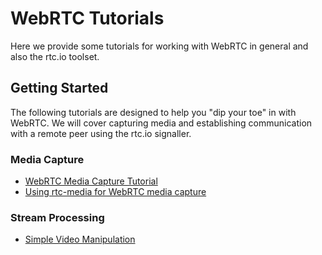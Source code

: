 # WebRTC Tutorials

Here we provide some tutorials for working with WebRTC in general and also 
the rtc.io toolset.

## Getting Started

The following tutorials are designed to help you "dip your toe" in with 
WebRTC.  We will cover capturing media and establishing communication with 
a remote peer using the rtc.io signaller.

### Media Capture

- [WebRTC Media Capture Tutorial](tutorial-capture-media.html)
- [Using rtc-media for WebRTC media capture](tutorial-capture-rtc-media.html)

<!--
### Conferencing

- [Creating a simple WebRTC chat application](tutorial-quickconnect-chat.html)
- [Creating a simple video conferencing application](tutorial-quickconnect-videoconferencing.html)
-->

### Stream Processing

- [Simple Video Manipulation](tutorial-simple-manipulation.html)


<!-- ### Signalling

- [Simple Signalling using Socket.IO (Part 1)](tutorial-simple-signalling-socket-io-part1.html)
- [Simple Signalling using Socket.IO (Part 2)](tutorial-simple-signalling-socket-io-part2.html)
 -->
